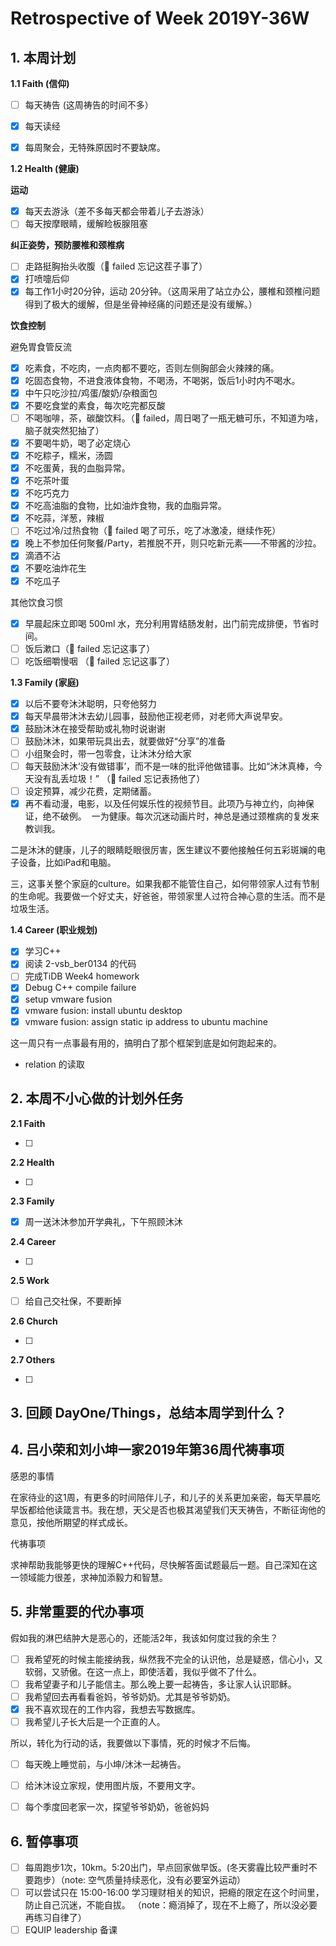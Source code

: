 # Retrospective of Week 2019Y-36W

## 1. 本周计划

**1.1 Faith (信仰)**

- [ ] 每天祷告 (这周祷告的时间不多）
- [x] 每天读经
- [x] 每周聚会，无特殊原因时不要缺席。


**1.2 Health (健康)**

**运动**

- [x] 每天去游泳（差不多每天都会带着儿子去游泳）
- [ ] 每天按摩眼睛，缓解睑板腺阻塞

**纠正姿势，预防腰椎和颈椎病**

- [ ] 走路挺胸抬头收腹（🔴 failed 忘记这茬子事了）
- [x] 打喷嚏后仰
- [x] 每工作1小时20分钟，运动 20分钟。（这周采用了站立办公，腰椎和颈椎问题得到了极大的缓解，但是坐骨神经痛的问题还是没有缓解。）

**饮食控制**

避免胃食管反流

- [x] 吃素食，不吃肉，一点肉都不要吃，否则左侧胸部会火辣辣的痛。
- [x] 吃固态食物，不进食液体食物，不喝汤，不喝粥，饭后1小时内不喝水。
- [x] 中午只吃沙拉/鸡蛋/酸奶/杂粮面包
- [x] 不要吃食堂的素食，每次吃完都反酸
- [ ] 不喝咖啡，茶，碳酸饮料。（🔴 failed，周日喝了一瓶无糖可乐，不知道为啥，脑子就突然犯抽了）
- [x] 不要喝牛奶，喝了必定烧心
- [x] 不吃粽子，糯米，汤圆
- [x] 不吃蛋黄，我的血脂异常。
- [x] 不吃茶叶蛋
- [x] 不吃巧克力
- [x] 不吃高油脂的食物，比如油炸食物，我的血脂异常。
- [x] 不吃蒜，洋葱，辣椒
- [ ] 不吃过冷/过热食物（🔴 failed 喝了可乐，吃了冰激凌，继续作死）
- [x] 晚上不参加任何聚餐/Party，若推脱不开，则只吃新元素——不带酱的沙拉。
- [x] 滴酒不沾
- [x] 不要吃油炸花生
- [x] 不吃瓜子

‌其他饮食习惯

- [x] 早晨起床立即喝 500ml 水，充分利用胃结肠发射，出门前完成排便，节省时间。
- [ ] 饭后漱口（🔴 failed 忘记这事了）
- [ ] 吃饭细嚼慢咽 （🔴 failed 忘记这事了）

**1.3 Family (家庭)**

- [x] 以后不要夸沐沐聪明，只夸他努力
- [x] 每天早晨带沐沐去幼儿园事，鼓励他正视老师，对老师大声说早安。
- [x] 鼓励沐沐在接受帮助或礼物时说谢谢
- [ ] 鼓励沐沐，如果带玩具出去，就要做好“分享”的准备
- [ ] 小组聚会时，带一包零食，让沐沐分给大家
- [ ] 每天鼓励沐沐‘没有做错事’，而不是一味的批评他做错事。比如“沐沐真棒，今天没有乱丢垃圾！” （🔴 failed 忘记表扬他了）
- [ ] 设定预算，减少花费，定期储蓄。
- [x] 再不看动漫，电影，以及任何娱乐性的视频节目。此项乃与神立约，向神保证，绝不破例。 
一为健康。每次沉迷动画片时，神总是通过颈椎病的复发来教训我。

二是沐沐的健康，儿子的眼睛眨眼很厉害，医生建议不要他接触任何五彩斑斓的电子设备，比如iPad和电脑。

三，这事关整个家庭的culture。如果我都不能管住自己，如何带领家人过有节制的生命呢。我要做一个好丈夫，好爸爸，带领家里人过符合神心意的生活。而不是垃圾生活。



**1.4 Career (职业规划)**

- [x] 学习C++
- [x] 阅读 2-vsb_ber0134 的代码
- [ ] 完成TiDB Week4 homework
- [x] Debug C++ compile failure
- [x] setup vmware fusion
- [x] vmware fusion: install ubuntu desktop
- [x] vmware fusion: assign static ip address to ubuntu machine

这一周只有一点事最有用的，搞明白了那个框架到底是如何跑起来的。

- relation 的读取



## 2. 本周不小心做的计划外任务

**2.1 Faith**

- [ ]  

**2.2 Health**

- [ ]  

**2.3 Family**

- [x] 周一送沐沐参加开学典礼，下午照顾沐沐

**2.4 Career**

- [ ]  

**2.5 Work**

- [ ] 给自己交社保，不要断掉

**2.6 Church**

- [ ]

**2.7 Others**

- [ ]

## 3. 回顾 DayOne/Things，总结本周学到什么？ 


## 4. 吕小荣和刘小坤一家2019年第36周代祷事项

感恩的事情

在家待业的这1周，有更多的时间陪伴儿子，和儿子的关系更加亲密，每天早晨吃早饭都给他读箴言书。我在想，天父是否也极其渴望我们天天祷告，不断征询他的意见，按他所期望的样式成长。

代祷事项

求神帮助我能够更快的理解C++代码，尽快解答面试题最后一题。自己深知在这一领域能力很差，求神加添毅力和智慧。



## 5. 非常重要的代办事项

假如我的淋巴结肿大是恶心的，还能活2年，我该如何度过我的余生？

- [ ] 我希望死的时候主能接纳我，纵然我不完全的认识他，总是疑惑，信心小，又软弱，又骄傲。在这一点上，即使活着，我似乎做不了什么。
- [ ] 我希望妻子和儿子能信主。那么晚上要一起祷告，多让家人认识耶稣。
- [ ] 我希望回去再看看爸妈，爷爷奶奶。尤其是爷爷奶奶。
- [x] 我不喜欢现在的工作内容，我想去写数据库。
- [ ] 我希望儿子长大后是一个正直的人。

所以，转化为行动的话，我要做以下事情，死的时候才不后悔。

- [ ] 每天晚上睡觉前，与小坤/沐沐一起祷告。
- [ ] 给沐沐设立家规，使用图片版，不要用文字。
- [ ] 每个季度回老家一次，探望爷爷奶奶，爸爸妈妈


## 6. 暂停事项

- [ ] 每周跑步1次，10km。5:20出门，早点回家做早饭。(冬天雾霾比较严重时不要跑步）（note: 空气质量持续恶化，没有必要室外运动）
- [ ] 可以尝试只在 15:00-16:00 学习理财相关的知识，把瘾的限定在这个时间里，防止自己沉迷，不能自拔。 （note：瘾消掉了，现在不上瘾了，所以没必要再练习自律了）
- [ ] EQUIP leadership 备课